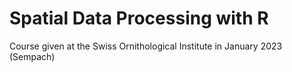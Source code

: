 # Spatial Data Processing with R

Course given at the Swiss Ornithological Institute in January 2023 (Sempach)